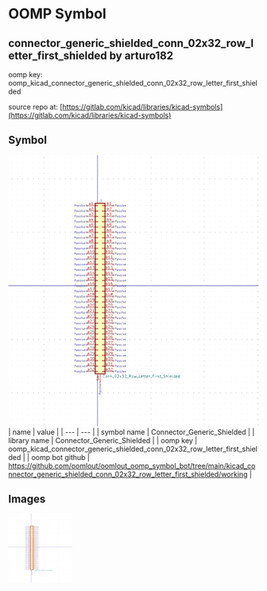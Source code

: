 # OOMP Symbol  
## connector_generic_shielded_conn_02x32_row_letter_first_shielded  by arturo182  
  
oomp key: oomp_kicad_connector_generic_shielded_conn_02x32_row_letter_first_shielded  
  
source repo at: [https://gitlab.com/kicad/libraries/kicad-symbols](https://gitlab.com/kicad/libraries/kicad-symbols)  
## Symbol  
  
[![working.png](working_600.png)](working.png)  
| name | value | 
| --- | --- | 
| symbol name | Connector_Generic_Shielded | 
| library name | Connector_Generic_Shielded | 
| oomp key | oomp_kicad_connector_generic_shielded_conn_02x32_row_letter_first_shielded | 
| oomp bot github | https://github.com/oomlout/oomlout_oomp_symbol_bot/tree/main/kicad_connector_generic_shielded_conn_02x32_row_letter_first_shielded/working | 
## Images  
  
[![working.png](working_140.png)](working.png)  
